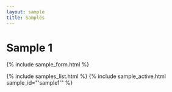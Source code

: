 ```yaml
---
layout: sample
title: Samples
---
```

<div id="wrapper">
<div id="content_area">
<div id="content_body">
<h1>Sample 1</h1>

{% include sample_form.html %}

<div id="placeholder1"></div>
<div id="placeholder2"></div>
<div id="placeholder3"></div>
</div>
</div>

<script type="text/javascript">
function decryptAllImages() {
        setFeedback('Decrypting ...');
	var password = document.getElementById('password').value;
	var def1 = decryptAndDisplaySingleImage('../../assets/images/samples/SAMP01-1.jpg.encrypted',password,'placeholder1');
	def1.fail(function(err) {
		setFeedback(err);
	});
	def1.done(function() {
		var def2 = decryptAndDisplaySingleImage('../../assets/images/samples/SAMP01-2.jpg.encrypted',password,'placeholder2');
		def2.fail(function(err) {
			setFeedback(err);	
		});
		def2.done(function() {
			var def3 = decryptAndDisplaySingleImage('../../assets/images/samples/SAMP01-3.jpg.encrypted',password,'placeholder3');
			def3.fail(function(err) {
				setFeedback(err);	
			});
			def3.done(function() {
				// All images successfully decrypted and displayed. 
				// Which means we can now hide the password form.
				$("#form_password").toggle();
				// And let's now un-hide the images.
				$('.fadein').toggle('slow');
			});
		});
	});
}
</script>

{% include samples_list.html %}
{% include sample_active.html sample_id="'sample1'" %}
</div>
